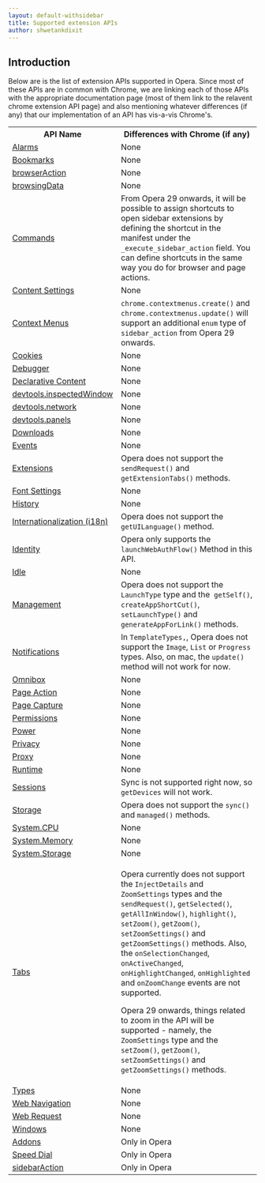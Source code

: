 ```yaml
---
layout: default-withsidebar
title: Supported extension APIs
author: shwetankdixit
---
```


## Introduction

Below are is the list of extension APIs supported in Opera. Since most of these APIs are in common with Chrome, we are linking each of those APIs with the appropriate documentation page (most of them link to the relavent chrome extension API page) and also mentioning whatever differences (if any) that our implementation of an API has vis-a-vis Chrome's.


<table>
	<tbody>
		<tr>
			<th>API Name</th>
			<th>Differences with Chrome (if any)</th>
		</tr>
		<tr>
			<td><a href="https://developer.chrome.com/apps/alarms">Alarms</a></td>
			<td>None</td>
		</tr>
		<tr>
			<td><a href="https://developer.chrome.com/extensions/bookmarks">Bookmarks</a></td>
			<td>None</td>
		</tr>
		<tr>
			<td><a href="https://developer.chrome.com/extensions/browserAction">browserAction</a></td>
			<td>None</td>
		</tr>
		<tr>
			<td><a href="https://developer.chrome.com/extensions/browsingData">browsingData</a></td>
			<td>None</td>
		</tr>
		<tr>
			<td><a href="https://developer.chrome.com/extensions/commands">Commands</a></td>
			<td>From Opera 29 onwards, it will be possible to assign shortcuts to open sidebar extensions by defining the shortcut in the manifest under the <code>_execute_sidebar_action</code> field. You can define shortcuts in the same way you do for browser and page actions.</td>
		</tr>
		<tr>
			<td><a href="https://developer.chrome.com/extensions/contentSettings">Content Settings</a></td>
			<td>None</td>
		</tr>
		<tr>
			<td><a href="https://developer.chrome.com/extensions/contextMenus">Context Menus</a></td>
			<td><code>chrome.contextmenus.create()</code> and <code>chrome.contextmenus.update()</code> will support an additional <code>enum</code> type of <code>sidebar_action</code> from Opera 29 onwards.</td>
		</tr>
		<tr>
			<td><a href="https://developer.chrome.com/extensions/cookies">Cookies</a></td>
			<td>None</td>
		</tr>
		<tr>
			<td><a href="https://developer.chrome.com/extensions/debugger">Debugger</a></td>
			<td>None</td>
		</tr>
		<tr>
			<td><a href="https://developer.chrome.com/extensions/declarativeContent">Declarative Content</a></td>
			<td>None</td>
		</tr>
		<tr>
			<td><a href="https://developer.chrome.com/extensions/devtools_inspectedWindow">devtools.inspectedWindow</a></td>
			<td>None</td>
		</tr>
		<tr>
			<td><a href="https://developer.chrome.com/extensions/devtools_network">devtools.network</a></td>
			<td>None</td>
		</tr>
		<tr>
			<td><a href="https://developer.chrome.com/extensions/devtools_panels">devtools.panels</a></td>
			<td>None</td>
		</tr>
		<tr>
			<td><a href="https://developer.chrome.com/extensions/downloads">Downloads</a></td>
			<td>None</td>
		</tr>
		<tr>
			<td><a href="https://developer.chrome.com/extensions/events">Events</a></td>
			<td>None</td>
		</tr>
		<tr>
			<td><a href="https://developer.chrome.com/extensions/extensions">Extensions</a></td>
			<td>Opera does not support the <code>sendRequest()</code> and <code>getExtensionTabs()</code> methods.</td>
		</tr>
		<tr>
			<td><a href="https://developer.chrome.com/extensions/fontSettings">Font Settings</a></td>
			<td>None</td>
		</tr>
		<tr>
			<td><a href="https://developer.chrome.com/extensions/history">History</a></td>
			<td>None</td>
		</tr>
		<tr>
			<td><a href="https://developer.chrome.com/extensions/i18n">Internationalization (i18n)</a></td>
			<td>Opera does not support the <code>getUILanguage()</code> method.</td>
		</tr>
		<tr>
			<td><a href="https://developer.chrome.com/extensions/identity">Identity</a></td>
			<td>Opera only supports the <code>launchWebAuthFlow()</code> Method in this API.</td>
		</tr>
		<tr>
			<td><a href="https://developer.chrome.com/extensions/idle">Idle</a></td>
			<td>None</td>
		</tr>
		<tr>
			<td><a href="https://developer.chrome.com/extensions/management">Management</a></td>
			<td>Opera does not support the <code>LaunchType</code> type and the<code> getSelf()</code>, <code>createAppShortCut()</code>, <code>setLaunchType()</code> and <code>generateAppForLink()</code> methods.</td>
		</tr>
		<tr>
			<td><a href="https://developer.chrome.com/extensions/notifications">Notifications</a></td>
			<td>In <code>TemplateTypes,</code>, Opera does not support the <code>Image</code>, <code>List</code> or <code>Progress</code> types. Also, on mac, the <code>update()</code> method will not work for now.</td>
		</tr>
		<tr>
			<td><a href="https://developer.chrome.com/extensions/omnibox">Omnibox</a></td>
			<td>None</td>
		</tr>
		<tr>
			<td><a href="https://developer.chrome.com/extensions/pageAction">Page Action</a></td>
			<td>None</td>
		</tr>
		<tr>
			<td><a href="https://developer.chrome.com/extensions/pageCapture">Page Capture</a></td>
			<td>None</td>
		</tr>
		<tr>
			<td><a href="https://developer.chrome.com/extensions/permissions">Permissions</a></td>
			<td>None</td>
		</tr>
		<tr>
			<td><a href="https://developer.chrome.com/extensions/power">Power</a></td>
			<td>None</td>
		</tr>
		<tr>
			<td><a href="https://developer.chrome.com/extensions/privacy">Privacy</a></td>
			<td>None</td>
		</tr>
		<tr>
			<td><a href="https://developer.chrome.com/extensions/proxy">Proxy</a></td>
			<td>None</td>
		</tr>
		<tr>
			<td><a href="https://developer.chrome.com/extensions/runtime">Runtime</a></td>
			<td>None</td>
		</tr>
		<tr>
			<td><a href="https://developer.chrome.com/extensions/sessions">Sessions</a></td>
			<td>Sync is not supported right now, so <code>getDevices</code> will not work.</td>
		</tr>
		<tr>
			<td><a href="https://developer.chrome.com/extensions/storage">Storage</a></td>
			<td>Opera does not support the <code>sync()</code> and <code>managed()</code> methods.</td>
		</tr>
		<tr>
			<td><a href="https://developer.chrome.com/extensions/system_cpu">System.CPU</a></td>
			<td>None</td>
		</tr>
		<tr>
			<td><a href="https://developer.chrome.com/extensions/system_memory">System.Memory</a></td>
			<td>None</td>
		</tr>
		<tr>
			<td><a href="https://developer.chrome.com/extensions/systemStorage">System.Storage</a></td>
			<td>None</td>
		</tr>
		<tr>
			<td><a href="https://developer.chrome.com/extensions/tabs">Tabs</a></td>
			<td><p>Opera currently does not support the <code>InjectDetails</code> and <code>ZoomSettings</code> types and the <code>sendRequest()</code>, <code>getSelected()</code>, <code>getAllInWindow()</code>, <code>highlight()</code>, <code>setZoom()</code>, <code>getZoom()</code>, <code>setZoomSettings()</code> and <code>getZoomSettings()</code> methods. Also, the <code>onSelectionChanged</code>, <code>onActiveChanged</code>, <code>onHighlightChanged</code>, <code>onHighlighted</code> and <code>onZoomChange</code> events are not supported.</p> <p>Opera 29 onwards, things related to zoom in the API will be supported - namely, the <code>ZoomSettings</code> type and the <code>setZoom()</code>, <code>getZoom()</code>, <code>setZoomSettings()</code> and <code>getZoomSettings()</code> methods. </p> </td>
		</tr>
		<tr>
			<td><a href="https://developer.chrome.com/extensions/types">Types</a></td>
			<td>None</td>
		</tr>
		<tr>
			<td><a href="https://developer.chrome.com/extensions/webNavigation">Web Navigation</a></td>
			<td>None</td>
		</tr>
		<tr>
			<td><a href="https://developer.chrome.com/extensions/webRequest">Web Request</a></td>
			<td>None</td>
		</tr>
		<tr>
			<td><a href="https://developer.chrome.com/extensions/windows">Windows</a></td>
			<td>None</td>
		</tr>
		<tr>
			<td><a href="https://dev.opera.com/extensions/addons.html">Addons</a></td>
			<td>Only in Opera</td>
		</tr>
		<tr>
			<td><a href="https://dev.opera.com/extensions/speeddial.html">Speed Dial</a></td>
			<td>Only in Opera</td>
		</tr>
		<tr>
			<td><a href="https://dev.opera.com/extensions/sidebarAction.html">sidebarAction</a></td>
			<td>Only in Opera</td>
		</tr>
	</tbody>
</table>
